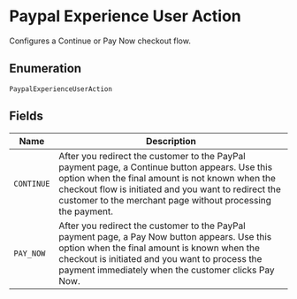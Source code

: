 
# Paypal Experience User Action

Configures a Continue or Pay Now checkout flow.

## Enumeration

`PaypalExperienceUserAction`

## Fields

| Name | Description |
|  --- | --- |
| `CONTINUE` | After you redirect the customer to the PayPal payment page, a Continue button appears. Use this option when the final amount is not known when the checkout flow is initiated and you want to redirect the customer to the merchant page without processing the payment. |
| `PAY_NOW` | After you redirect the customer to the PayPal payment page, a Pay Now button appears. Use this option when the final amount is known when the checkout is initiated and you want to process the payment immediately when the customer clicks Pay Now. |

